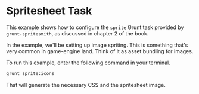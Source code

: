 # Spritesheet Task

This example shows how to configure the `sprite` Grunt task provided by `grunt-spritesmith`, as discussed in chapter 2 of the book. 

In the example, we'll be setting up image spriting. This is something that's very common in game-engine land. Think of it as asset bundling for images.

To run this example, enter the following command in your terminal.

```bash
grunt sprite:icons
```

That will generate the necessary CSS and the spritesheet image.